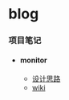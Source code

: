 # blog

### 项目笔记
* #### monitor
  - [ 设计思路 ](/article/monitor/monitor设计思路.md)
  - [ wiki ](/article/monitor/wiki/index.md)
